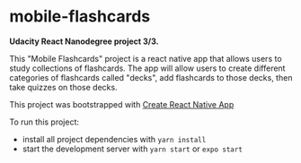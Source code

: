 # mobile-flashcards

**Udacity React Nanodegree project 3/3.**

This "Mobile Flashcards" project is a react native app that allows users to study collections of flashcards. The app will allow users to create different categories of flashcards called "decks", add flashcards to those decks, then take quizzes on those decks.

This project was bootstrapped with [Create React Native App](https://github.com/expo/create-react-native-app)

To run this project:

- install all project dependencies with `yarn install`
- start the development server with `yarn start` or `expo start`
